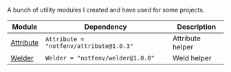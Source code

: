 A bunch of utility modules I created and have used for some projects.

| Module | Dependency | Description |
| -- | -- | -- |
| [Attribute](https://notfenv.github.io/Roblox-Utility/api/Attribute) | `Attribute = "notfenv/attribute@1.0.3"` | Attribute helper |
| [Welder](https://notfenv.github.io/Roblox-Utility/api/Welder) | `Welder = "notfenv/welder@1.0.0"` | Weld helper |
